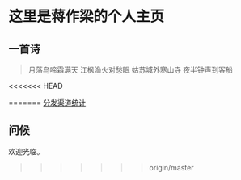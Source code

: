 # 这里是蒋作梁的个人主页

## 一首诗

> 月落乌啼霜满天
江枫渔火对愁眠
姑苏城外寒山寺
夜半钟声到客船

<<<<<<< HEAD

=======
[分发渠道统计](分发渠道统计.md)

## 问候
欢迎光临。
>>>>>>> origin/master
